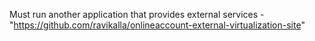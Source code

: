 Must run another application that provides external services - "https://github.com/ravikalla/onlineaccount-external-virtualization-site"
